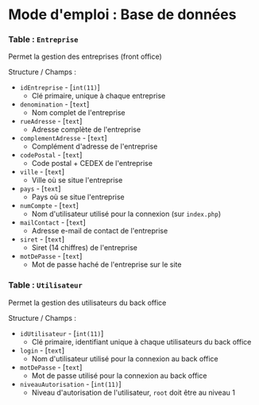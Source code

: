# Mode d'emploi : Base de données

### Table : `Entreprise`

Permet la gestion des entreprises (front office)

Structure / Champs :
- `idEntreprise` - [`int(11)`]
    - Clé primaire, unique à chaque entreprise
- `denomination` - [`text`]
    - Nom complet de l'entreprise
- `rueAdresse` - [`text`]
    - Adresse complète de l'entreprise
- `complementAdresse` - [`text`]
    - Complément d'adresse de l'entreprise
- `codePostal` - [`text`]
    - Code postal + CEDEX de l'entreprise
- `ville` - [`text`]
    - Ville où se situe l'entreprise
- `pays` - [`text`]
    - Pays où se situe l'entreprise
- `numCompte` - [`text`]
    - Nom d'utilisateur utilisé pour la connexion (sur `index.php`)
- `mailContact` - [`text`]
    - Adresse e-mail de contact de l'entreprise
- `siret` - [`text`]
    - Siret (14 chiffres) de l'entreprise
- `motDePasse` - [`text`]
    -  Mot de passe haché de l'entreprise sur le site
 
### Table : `Utilisateur`

Permet la gestion des utilisateurs du back office

Structure / Champs :
- `idUtilisateur` - [`int(11)`]
    - Clé primaire, identifiant unique à chaque utilisateurs du back office
- `login` - [`text`]
    - Nom d'utilisateur utilisé pour la connexion au back office
- `motDePasse` - [`text`]
    - Mot de passe utilisé pour la connexion au back office
- `niveauAutorisation` - [`int(11)`]
    - Niveau d'autorisation de l'utilisateur, `root` doit être au niveau 1
